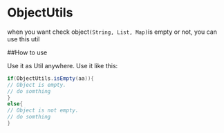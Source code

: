 
# ObjectUtils
when you want check object`(String, List, Map)`is empty or not, you can use this util

##How to use

Use it as Util anywhere. Use it like this:

```java
if(ObjectUtils.isEmpty(aa)){
// Object is empty.
// do somthing
}
else{
// Object is not empty.
// do somthing
}
```

